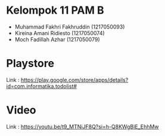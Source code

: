 # Kelompok 11 PAM B
- Muhammad Fakhri Fakhruddin (1217050093)
- Kireina Amani Ridiesto (1217050074)
- Moch Fadillah Azhar (1217050079)

# Playstore
Link : 
https://play.google.com/store/apps/details?id=com.informatika.todolist# 

# Video
Link : https://youtu.be/t9_MTNiJF8Q?si=h-Q8KWgBiE_EhhMw
